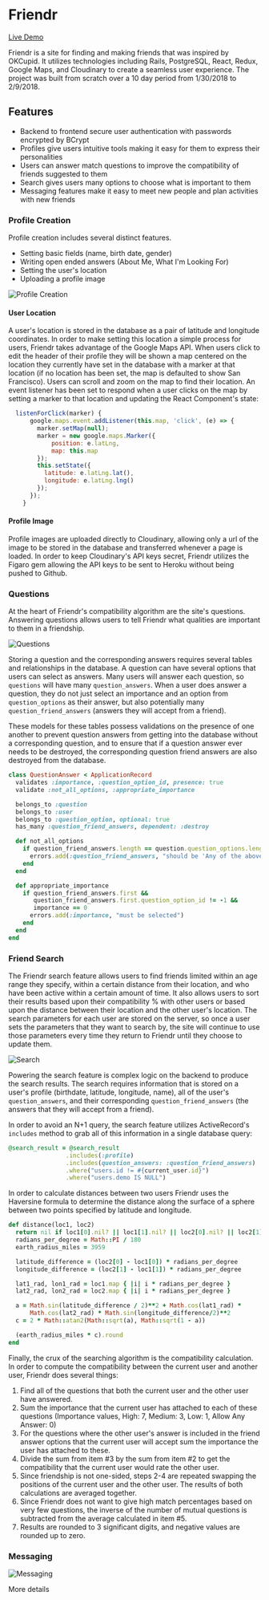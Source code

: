 # Friendr

[Live Demo](https://make-friends.herokuapp.com/)

Friendr is a site for finding and making friends that was inspired by OKCupid. It utilizes technologies including Rails, PostgreSQL, React, Redux, Google Maps, and Cloudinary to create a seamless user experience. The project was built from scratch over a 10 day period from 1/30/2018 to 2/9/2018.

## Features

* Backend to frontend secure user authentication with passwords encrypted by BCrypt
* Profiles give users intuitive tools making it easy for them to express their personalities
* Users can answer match questions to improve the compatibility of friends suggested to them
* Search gives users many options to choose what is important to them
* Messaging features make it easy to meet new people and plan activities with new friends

### Profile Creation

Profile creation includes several distinct features.

* Setting basic fields (name, birth date, gender)
* Writing open ended answers (About Me, What I'm Looking For)
* Setting the user's location
* Uploading a profile image

![Profile Creation](https://i.imgur.com/h3SqU4z.gif)

#### User Location

A user's location is stored in the database as a pair of latitude and longitude coordinates. In order to make setting this location a simple process for users, Friendr takes advantage of the Google Maps API. When users click to edit the header of their profile they will be shown a map centered on the location they currently have set in the database with a marker at that location (if no location has been set, the map is defaulted to show San Francisco). Users can scroll and zoom on the map to find their location. An event listener has been set to respond when a user clicks on the map by setting a marker to that location and updating the React Component's state:

```js
  listenForClick(marker) {
      google.maps.event.addListener(this.map, 'click', (e) => {
        marker.setMap(null);
        marker = new google.maps.Marker({
            position: e.latLng,
            map: this.map
        });
        this.setState({
          latitude: e.latLng.lat(),
          longitude: e.latLng.lng()
        });
      });
    }
```

#### Profile Image

Profile images are uploaded directly to Cloudinary, allowing only a url of the image to be stored in the database and transferred whenever a page is loaded. In order to keep Cloudinary's API keys secret, Friendr utilizes the Figaro gem allowing the API keys to be sent to Heroku without being pushed to Github.

### Questions

At the heart of Friendr's compatibility algorithm are the site's questions. Answering questions allows users to tell Friendr what qualities are important to them in a friendship.

![Questions](https://i.imgur.com/tjiXXjO.gif)

Storing a question and the corresponding answers requires several tables and relationships in the database. A question can have several options that users can select as answers. Many users will answer each question, so `questions` will have many `question_answers`. When a user does answer a question, they do not just select an importance and an option from  `question_options` as their answer, but also potentially many `question_friend_answers` (answers they will accept from a friend).

These models for these tables possess validations on the presence of one another to prevent question answers from getting into the database without a corresponding question, and to ensure that if a question answer ever needs to be destroyed, the corresponding question friend answers are also destroyed from the database.

```ruby
class QuestionAnswer < ApplicationRecord
  validates :importance, :question_option_id, presence: true
  validate :not_all_options, :appropriate_importance

  belongs_to :question
  belongs_to :user
  belongs_to :question_option, optional: true
  has_many :question_friend_answers, dependent: :destroy

  def not_all_options
    if question_friend_answers.length == question.question_options.length
      errors.add(:question_friend_answers, "should be 'Any of the above' if you will accept any answer")
    end
  end

  def appropriate_importance
    if question_friend_answers.first &&
       question_friend_answers.first.question_option_id != -1 &&
       importance == 0
      errors.add(:importance, "must be selected")
    end
  end
end
```

### Friend Search

The Friendr search feature allows users to find friends limited within an age range they specify, within a certain distance from their location, and who have been active within a certain amount of time. It also allows users to sort their results based upon their compatibility % with other users or based upon the distance between their location and the other user's location. The search parameters for each user are stored on the server, so once a user sets the parameters that they want to search by, the site will continue to use those parameters every time they return to Friendr until they choose to update them.

![Search](https://i.imgur.com/zQEQE2F.gif)

Powering the search feature is complex logic on the backend to produce the search results. The search requires information that is stored on a user's profile (birthdate, latitude, longitude, name), all of the user's `question_answers`, and their corresponding `question_friend_answers` (the answers that they will accept from a friend).

In order to avoid an N+1 query, the search feature utilizes ActiveRecord's `includes` method to grab all of this information in a single database query:

```ruby
@search_result = @search_result
                .includes(:profile)
                .includes(question_answers: :question_friend_answers)
                .where("users.id != #{current_user.id}")
                .where("users.demo IS NULL")
```

In order to calculate distances between two users Friendr uses the Haversine formula to determine the distance along the surface of a sphere between two points specified by latitude and longitude.

```ruby
def distance(loc1, loc2)
  return nil if loc1[0].nil? || loc1[1].nil? || loc2[0].nil? || loc2[1].nil?
  radians_per_degree = Math::PI / 180
  earth_radius_miles = 3959

  latitude_difference = (loc2[0] - loc1[0]) * radians_per_degree
  longitude_difference = (loc2[1] - loc1[1]) * radians_per_degree

  lat1_rad, lon1_rad = loc1.map { |i| i * radians_per_degree }
  lat2_rad, lon2_rad = loc2.map { |i| i * radians_per_degree }

  a = Math.sin(latitude_difference / 2)**2 + Math.cos(lat1_rad) *
      Math.cos(lat2_rad) * Math.sin(longitude_difference/2)**2
  c = 2 * Math::atan2(Math::sqrt(a), Math::sqrt(1 - a))

  (earth_radius_miles * c).round
end
```

Finally, the crux of the searching algorithm is the compatibility calculation. In order to compute the compatibility between the current user and another user, Friendr does several things:

1. Find all of the questions that both the current user and the other user have answered.
2. Sum the importance that the current user has attached to each of these questions (Importance values, High: 7, Medium: 3, Low: 1, Allow Any Answer: 0)
3. For the questions where the other user's answer is included in the friend answer options that the current user will accept sum the importance the user has attached to these.
4. Divide the sum from item #3 by the sum from item #2 to get the compatibility that the current user would rate the other user.
5. Since friendship is not one-sided, steps 2-4 are repeated swapping the positions of the current user and the other user. The results of both calculations are averaged together.
6. Since Friendr does not want to give high match percentages based on very few questions, the inverse of the number of mutual questions is subtracted from the average calculated in item #5.
7. Results are rounded to 3 significant digits, and negative values are rounded up to zero.

### Messaging

![Messaging](https://i.imgur.com/400OXej.gif)

More details
